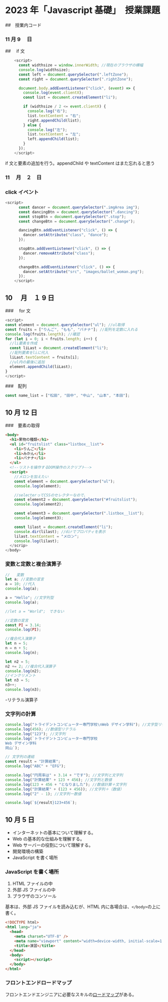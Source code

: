 # 2023 年「Javascript 基礎」　授業課題

##　授業内コード

### 11 月 9 　日

##　 if 文

```js
    <script>
      const widthsize = window.innerWidth; //現在のブラウザの横幅
      console.log(widthsize);
      const left = document.querySelector(".leftZone");
      const right = document.querySelector(".rightZone");

      document.body.addEventListener("click", (event) => {
        console.log(event.clientX);
        const list = document.createElement("li");

        if (widthsize / 2 <= event.clientX) {
          console.log("右");
          list.textContent = "右";
          right.appendChild(list);
        } else {
          console.log("左");
          list.textContent = "左";
          left.appendChild(list);
        }
      });
    </script>
```

if 文と要素の追加を行う。appendChild や textContent はまた忘れると思う

### 11 　月　２　日

### click イベント

```js
<script>
      const dancer = document.querySelector(".imgArea img");
      const dancingBtn = document.querySelector(".dancing");
      const stopBtn = document.querySelector(".stop");
      const changeBtn = document.querySelector(".change");

      dancingBtn.addEventListener("click", () => {
        dancer.setAttribute("class", "dance");
      });

      stopBtn.addEventListener("click", () => {
        dancer.removeAttribute("class");
      });

      changeBtn.addEventListener("click", () => {
        dancer.setAttribute("src", "images/ballet_woman.png");
      });
    </script>
```

## 10 　月　１ 9 日

###　 for 文

```js
<script>
const element = document.querySelector("ul"); //ul取得
const fruits = ["りんご", "もも", "バナナ"]; //配列を定数に入れる
console.log(fruits.length); //確認
for (let i = 0; i < fruits.length; i++) {
  //li要素を作成
  const liLast = document.createElement("li");
  //配列要素をliに代入
  liLast.textContent = fruits[i];
  //ul内の最後に追加
  element.appendChild(liLast);
}
</script>
```

###　配列

```js
const name_list = ["松田", "田中", "中山", "山本", "本田"];
```

## 10 月 12 日

###　要素の取得

```html
<body>
  <h1>果物の種類</h1>
  <ul id="fruitslist" class="listbox__list">
    <li>りんご</li>
    <li>みかん</li>
    <li>バナナ</li>
  </ul>
  <!--リストを操作するDOM操作のスクリプト-->
  <script>
    //メロンを加えたい
    const element = document.querySelector("ul");
    console.log(element);

    //selecterってCSSのセレクターなので、
    const element2 = document.querySelector("#fruitslist");
    console.log(element2);

    const element3 = document.querySelector(".listbox__list");
    console.log(element3);

    const lilast = document.createElement("li");
    console.dir(lilast); //dirでプロパティを表示
    lilast.textContent = "メロン";
    console.log(lilast);
  </scrip>
</body>
```

### 変数と定数と複合演算子

```js
//   変数
let a; //変数の宣言
a = 10; //代入
console.log(a);

a = "Hello"; //文字列型
console.log(a);

//let a = "World";　できない

//定数の宣言
const PI = 3.14;
console.log(PI);

//複合代入演算子
let n = 5;
n = n + 5;
console.log(n);

let n2 = 5;
n2 += 2; //複合代入演算子
console.log(n2);
//インクリメント
let n3 = 5;
n3++;
console.log(n3);
```

-リテラル演算子

### 文字列の計算

```js
console.log("トライデントコンピューター専門学校\nWeb デザイン学科"); //文字型リテラル
console.log(456); //数値型リテラル
console.log("123"); //文字列
console.log(`トライデントコンピューター専門学校
Web デザイン学科
岡山`);

// 文字列の連結
const result = "計算結果";
console.log("ABC" + "EFG");

console.log("円周率は" + 3.14 + "です"); //文字列と文字列
console.log("計算結果" + 123 + 456); //文字列と数値
console.log(123 + 456 + "となりました"); //数値計算＋文字列
console.log("計算結果" + (123 + 456)); //文字列＋（数値）
console.log("2" - 1); //文字列ー数値

console.log(`${result}123+456`);
```

## 10 月 5 日

- インターネットの基本について理解する。
- Web の基本的な仕組みを理解する。
- Web サーバーの役割について理解する。
- 開発環境の構築
- JavaScript を書く場所

### JavaScript を書く場所

1. HTML ファイルの中
1. 外部 JS ファイルの中
1. ブラウザのコンソール

基本は、外部 JS ファイルを読み込むが、HTML 内に各場合は、`</body>`の上に書く。

```html
<!DOCTYPE html>
<html lang="ja">
  <head>
    <meta charset="UTF-8" />
    <meta name="viewport" content="width=device-width, initial-scale=1.0" />
    <title>演習</title>
  </head>
  <body>
    <script></script>
  </body>
</html>
```

### フロントエンドロードマップ

フロントエンドエンジニアに必要なスキルの[ロードマップ](https://roadmap.sh/frontend)がある。
